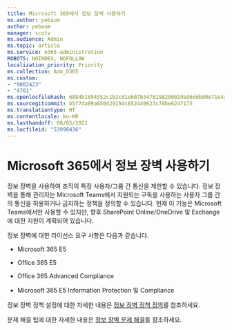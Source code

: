 ```yaml
---
title: Microsoft 365에서 정보 장벽 사용하기
ms.author: pebaum
author: pebaum
manager: scotv
ms.audience: Admin
ms.topic: article
ms.service: o365-administration
ROBOTS: NOINDEX, NOFOLLOW
localization_priority: Priority
ms.collection: Adm_O365
ms.custom:
- "9002423"
- "4701"
ms.openlocfilehash: 6884b1894552c1b2cd1eb07b3476298200019a96ddb80e71e4ab5138015b40ac
ms.sourcegitcommit: b5f7da89a650d2915dc652449623c78be6247175
ms.translationtype: HT
ms.contentlocale: ko-KR
ms.lasthandoff: 08/05/2021
ms.locfileid: "53998436"
---
```

# <a name="using-information-barriers-in-microsoft-365"></a>Microsoft 365에서 정보 장벽 사용하기

정보 장벽을 사용하여 조직의 특정 사용자/그룹 간 통신을 제한할 수 있습니다. 정보 장벽을 통해 관리자는 Microsoft Teams에서 지원되는 구독을 사용하는 사용자 그룹 간의 통신을 허용하거나 금지하는 정책을 정의할 수 있습니다.  현재 이 기능은 Microsoft Teams에서만 사용할 수 있지만, 향후 SharePoint Online/OneDrive 및 Exchange에 대한 지원이 계획되어 있습니다.

정보 장벽에 대한 라이선스 요구 사항은 다음과 같습니다.

- Microsoft 365 E5

- Office 365 E5

- Office 365 Advanced Compliance

- Microsoft 365 E5 Information Protection 및 Compliance

정보 장벽 정책 설정에 대한 자세한 내용은 [정보 장벽 정책 정의](https://docs.microsoft.com/microsoft-365/compliance/information-barriers-policies)를 참조하세요.

문제 해결 팁에 대한 자세한 내용은 [정보 장벽 문제 해결](https://docs.microsoft.com/microsoft-365/compliance/information-barriers-troubleshooting)를 참조하세요.
